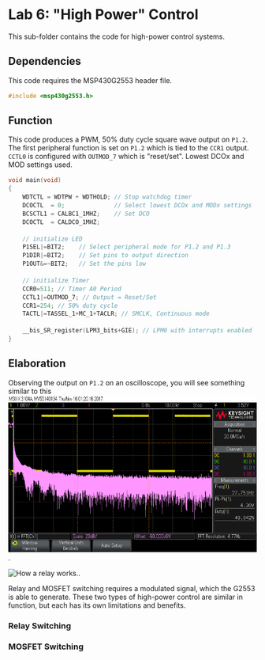 # Lab 6: "High Power" Control

This sub-folder contains the code for high-power control systems.

## Dependencies

This code requires the MSP430G2553 header file. 
```c
#include <msp430g2553.h>
```

## Function

This code produces a PWM, 50% duty cycle square wave output on `P1.2`. The first peripheral function is set on `P1.2` which is tied to the `CCR1` output. `CCTL0` is configured with `OUTMOD_7` which is "reset/set". Lowest DCOx and MOD settings used.

```c
void main(void)
{
    WDTCTL = WDTPW + WDTHOLD; // Stop watchdog timer
    DCOCTL  = 0;              // Select lowest DCOx and MODx settings
    BCSCTL1 = CALBC1_1MHZ;    // Set DCO
    DCOCTL  = CALDCO_1MHZ;

    // initialize LED
    P1SEL|=BIT2;    // Select peripheral mode for P1.2 and P1.3
    P1DIR|=BIT2;    // Set pins to output direction
    P1OUT&=~BIT2;   // Set the pins low

    // initialize Timer
    CCR0=511; // Timer A0 Period
    CCTL1|=OUTMOD_7; // Output = Reset/Set
    CCR1=254; // 50% duty cycle
    TACTL|=TASSEL_1+MC_1+TACLR; // SMCLK, Continuous mode

    __bis_SR_register(LPM3_bits+GIE); // LPM0 with interrupts enabled
}
```

## Elaboration

Observing the output on `P1.2` on an oscilloscope, you will see something similar to this ![Pin Toggling](pin_toggling.png).

![How a relay works.](https://cdn4.explainthatstuff.com/how-a-relay-works.gif).

Relay and MOSFET switching requires a modulated signal, which the G2553 is able to generate. These two types of high-power control are similar in function, but each has its own limitations and benefits.

### Relay Switching



### MOSFET Switching

